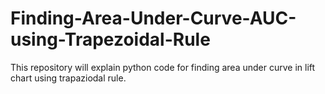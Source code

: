 # Finding-Area-Under-Curve-AUC-using-Trapezoidal-Rule

This repository will explain python code for finding area under curve in lift chart using trapaziodal rule.

